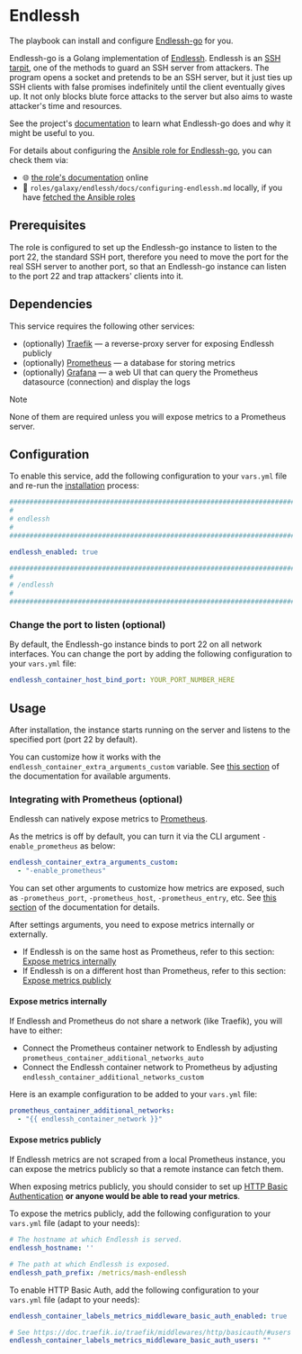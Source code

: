 <!--
SPDX-FileCopyrightText: 2020 - 2024 MDAD project contributors
SPDX-FileCopyrightText: 2020 - 2024 Slavi Pantaleev
SPDX-FileCopyrightText: 2020 Aaron Raimist
SPDX-FileCopyrightText: 2020 Chris van Dijk
SPDX-FileCopyrightText: 2020 Dominik Zajac
SPDX-FileCopyrightText: 2020 Mickaël Cornière
SPDX-FileCopyrightText: 2022 François Darveau
SPDX-FileCopyrightText: 2022 Julian Foad
SPDX-FileCopyrightText: 2022 Warren Bailey
SPDX-FileCopyrightText: 2023 Antonis Christofides
SPDX-FileCopyrightText: 2023 Felix Stupp
SPDX-FileCopyrightText: 2023 Julian-Samuel Gebühr
SPDX-FileCopyrightText: 2023 Pierre 'McFly' Marty
SPDX-FileCopyrightText: 2024 Tiz
SPDX-FileCopyrightText: 2024 - 2025 Suguru Hirahara

SPDX-License-Identifier: AGPL-3.0-or-later
-->

# Endlessh

The playbook can install and configure [Endlessh-go](https://github.com/shizunge/endlessh-go) for you.

Endlessh-go is a Golang implementation of [Endlessh](https://github.com/skeeto/endlessh). Endlessh is an [SSH tarpit](https://nullprogram.com/blog/2019/03/22), one of the methods to guard an SSH server from attackers. The program opens a socket and pretends to be an SSH server, but it just ties up SSH clients with false promises indefinitely until the client eventually gives up. It not only blocks blute force attacks to the server but also aims to waste attacker's time and resources.

See the project's [documentation](https://github.com/shizunge/endlessh-go/blob/main/README.md) to learn what Endlessh-go does and why it might be useful to you.

For details about configuring the [Ansible role for Endlessh-go](https://github.com/mother-of-all-self-hosting/ansible-role-endlessh), you can check them via:
- 🌐 [the role's documentation](https://github.com/mother-of-all-self-hosting/ansible-role-endlessh/blob/main/docs/configuring-endlessh.md) online
- 📁 `roles/galaxy/endlessh/docs/configuring-endlessh.md` locally, if you have [fetched the Ansible roles](../installing.md)

## Prerequisites

The role is configured to set up the Endlessh-go instance to listen to the port 22, the standard SSH port, therefore you need to move the port for the real SSH server to another port, so that an Endlessh-go instance can listen to the port 22 and trap attackers' clients into it.

## Dependencies

This service requires the following other services:

- (optionally) [Traefik](traefik.md) — a reverse-proxy server for exposing Endlessh publicly
- (optionally) [Prometheus](./prometheus.md) — a database for storing metrics
- (optionally) [Grafana](./grafana.md) — a web UI that can query the Prometheus datasource (connection) and display the logs

>[!NOTE]
> None of them are required unless you will expose metrics to a Prometheus server.

## Configuration

To enable this service, add the following configuration to your `vars.yml` file and re-run the [installation](../installing.md) process:

```yaml
########################################################################
#                                                                      #
# endlessh                                                             #
#                                                                      #
########################################################################

endlessh_enabled: true

########################################################################
#                                                                      #
# /endlessh                                                            #
#                                                                      #
########################################################################
```

### Change the port to listen (optional)

By default, the Endlessh-go instance binds to port 22 on all network interfaces. You can change the port by adding the following configuration to your `vars.yml` file:

```yaml
endlessh_container_host_bind_port: YOUR_PORT_NUMBER_HERE
```

## Usage

After installation, the instance starts running on the server and listens to the specified port (port 22 by default).

You can customize how it works with the `endlessh_container_extra_arguments_custom` variable. See [this section](https://github.com/shizunge/endlessh-go/blob/main/README.md#usage) of the documentation for available arguments.

### Integrating with Prometheus (optional)

Endlessh can natively expose metrics to [Prometheus](prometheus.md).

As the metrics is off by default, you can turn it via the CLI argument `-enable_prometheus` as below:

```yaml
endlessh_container_extra_arguments_custom:
  - "-enable_prometheus"
```

You can set other arguments to customize how metrics are exposed, such as `-prometheus_port`, `-prometheus_host`, `-prometheus_entry`, etc. See [this section](https://github.com/shizunge/endlessh-go/blob/main/README.md#usage) of the documentation for details.

After settings arguments, you need to expose metrics internally or externally.

- If Endlessh is on the same host as Prometheus, refer to this section: [Expose metrics internally](#expose-metrics-internally)
- If Endlessh is on a different host than Prometheus, refer to this section: [Expose metrics publicly](#expose-metrics-publicly)

#### Expose metrics internally

If Endlessh and Prometheus do not share a network (like Traefik), you will have to either:

- Connect the Prometheus container network to Endlessh by adjusting `prometheus_container_additional_networks_auto`
- Connect the Endlessh container network to Prometheus by adjusting `endlessh_container_additional_networks_custom`

Here is an example configuration to be added to your `vars.yml` file:

```yaml
prometheus_container_additional_networks:
  - "{{ endlessh_container_network }}"
```

#### Expose metrics publicly

If Endlessh metrics are not scraped from a local Prometheus instance, you can expose the metrics publicly so that a remote instance can fetch them.

When exposing metrics publicly, you should consider to set up [HTTP Basic Authentication](https://developer.mozilla.org/en-US/docs/Web/HTTP/Authentication) **or anyone would be able to read your metrics**.

To expose the metrics publicly, add the following configuration to your `vars.yml` file (adapt to your needs):

```yaml
# The hostname at which Endlessh is served.
endlessh_hostname: ''

# The path at which Endlessh is exposed.
endlessh_path_prefix: /metrics/mash-endlessh
```

To enable HTTP Basic Auth, add the following configuration to your `vars.yml` file (adapt to your needs):

```yaml
endlessh_container_labels_metrics_middleware_basic_auth_enabled: true

# See https://doc.traefik.io/traefik/middlewares/http/basicauth/#users for details.
endlessh_container_labels_metrics_middleware_basic_auth_users: ""
```
